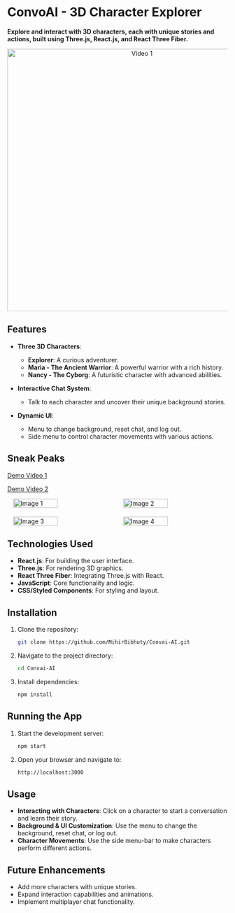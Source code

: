 
# ConvoAI - 3D Character Explorer

**Explore and interact with 3D characters, each with unique stories and actions, built using Three.js, React.js, and React Three Fiber.**

<div align="center">
  <img src="https://github.com/user-attachments/assets/dc5d526d-03f6-47c4-b169-31379bddc66e" alt="Video 1" width="600" />
</div>

## Features

- **Three 3D Characters**:  
  - **Explorer**: A curious adventurer.  
  - **Maria - The Ancient Warrior**: A powerful warrior with a rich history.  
  - **Nancy - The Cyborg**: A futuristic character with advanced abilities.
  
- **Interactive Chat System**:  
  - Talk to each character and uncover their unique background stories.
  
- **Dynamic UI**:  
  - Menu to change background, reset chat, and log out.
  - Side menu to control character movements with various actions.


## Sneak Peaks

<!-- ![Login](https://github.com/user-attachments/assets/dc5d526d-03f6-47c4-b169-31379bddc66e) -->

[Demo Video 1](https://github.com/user-attachments/assets/b24478dc-3539-4c69-a585-152b73e287b5)

[Demo Video 2](https://github.com/user-attachments/assets/e614c95f-6160-4214-8c50-756e04ccd07e)


<div style="display: flex; justify-content: space-around;">
  <img src="https://github.com/user-attachments/assets/f3a102e1-ff78-4425-a5fb-d850c1726529" alt="Image 1" width="45%"/>
  <img src="https://github.com/user-attachments/assets/98f23cd8-8451-4835-8a00-052b9f897f9f" alt="Image 2" width="45%"/>
</div>

<div style="display: flex; justify-content: space-around; margin-top: 20px;">
  <img src="https://github.com/user-attachments/assets/043a00f1-fc14-4d59-8266-b9229847c7a7" alt="Image 3" width="45%"/>
  <img src="https://github.com/user-attachments/assets/fef588f0-ec2f-471d-bc85-e42118a16d30" alt="Image 4" width="45%"/>
</div>




## Technologies Used

- **React.js**: For building the user interface.
- **Three.js**: For rendering 3D graphics.
- **React Three Fiber**: Integrating Three.js with React.
- **JavaScript**: Core functionality and logic.
- **CSS/Styled Components**: For styling and layout.


## Installation

1. Clone the repository:
   ```bash
   git clone https://github.com/MihirBibhuty/Convai-AI.git
2. Navigate to the project directory:
   ```bash
   cd Convai-AI
3. Install dependencies:
   ```bash
   npm install

## Running the App

1. Start the development server:
   ```bash
   npm start
2. Open your browser and navigate to:
   ```bash
   http://localhost:3000


## Usage

- **Interacting with Characters**: Click on a character to start a conversation and learn their story.
- **Background & UI Customization**: Use the menu to change the background, reset chat, or log out.
- **Character Movements**: Use the side menu-bar to make characters perform different actions.


## Future Enhancements

- Add more characters with unique stories.
- Expand interaction capabilities and animations.
- Implement multiplayer chat functionality.



